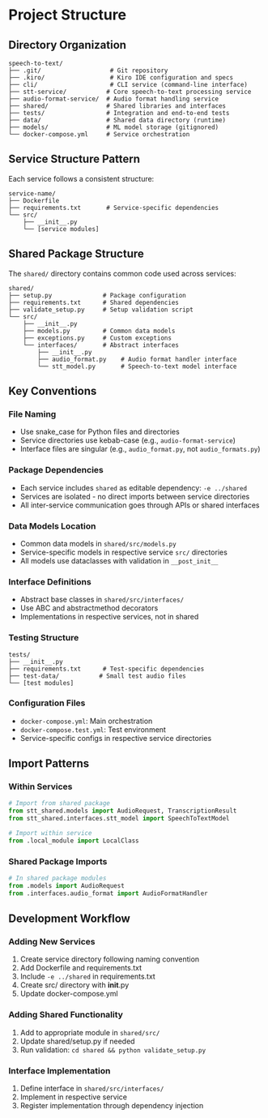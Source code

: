 # Project Structure

## Directory Organization

```
speech-to-text/
├── .git/                   # Git repository
├── .kiro/                  # Kiro IDE configuration and specs
├── cli/                    # CLI service (command-line interface)
├── stt-service/           # Core speech-to-text processing service
├── audio-format-service/  # Audio format handling service
├── shared/                # Shared libraries and interfaces
├── tests/                 # Integration and end-to-end tests
├── data/                  # Shared data directory (runtime)
├── models/                # ML model storage (gitignored)
└── docker-compose.yml     # Service orchestration
```

## Service Structure Pattern

Each service follows a consistent structure:

```
service-name/
├── Dockerfile
├── requirements.txt       # Service-specific dependencies
└── src/
    ├── __init__.py
    └── [service modules]
```

## Shared Package Structure

The `shared/` directory contains common code used across services:

```
shared/
├── setup.py              # Package configuration
├── requirements.txt      # Shared dependencies
├── validate_setup.py     # Setup validation script
└── src/
    ├── __init__.py
    ├── models.py         # Common data models
    ├── exceptions.py     # Custom exceptions
    └── interfaces/       # Abstract interfaces
        ├── __init__.py
        ├── audio_format.py    # Audio format handler interface
        └── stt_model.py       # Speech-to-text model interface
```

## Key Conventions

### File Naming
- Use snake_case for Python files and directories
- Service directories use kebab-case (e.g., `audio-format-service`)
- Interface files are singular (e.g., `audio_format.py`, not `audio_formats.py`)

### Package Dependencies
- Each service includes `shared` as editable dependency: `-e ../shared`
- Services are isolated - no direct imports between service directories
- All inter-service communication goes through APIs or shared interfaces

### Data Models Location
- Common data models in `shared/src/models.py`
- Service-specific models in respective service `src/` directories
- All models use dataclasses with validation in `__post_init__`

### Interface Definitions
- Abstract base classes in `shared/src/interfaces/`
- Use ABC and abstractmethod decorators
- Implementations in respective services, not in shared

### Testing Structure
```
tests/
├── __init__.py
├── requirements.txt      # Test-specific dependencies
├── test-data/           # Small test audio files
└── [test modules]
```

### Configuration Files
- `docker-compose.yml`: Main orchestration
- `docker-compose.test.yml`: Test environment
- Service-specific configs in respective service directories

## Import Patterns

### Within Services
```python
# Import from shared package
from stt_shared.models import AudioRequest, TranscriptionResult
from stt_shared.interfaces.stt_model import SpeechToTextModel

# Import within service
from .local_module import LocalClass
```

### Shared Package Imports
```python
# In shared package modules
from .models import AudioRequest
from .interfaces.audio_format import AudioFormatHandler
```

## Development Workflow

### Adding New Services
1. Create service directory following naming convention
2. Add Dockerfile and requirements.txt
3. Include `-e ../shared` in requirements.txt
4. Create src/ directory with __init__.py
5. Update docker-compose.yml

### Adding Shared Functionality
1. Add to appropriate module in `shared/src/`
2. Update shared/setup.py if needed
3. Run validation: `cd shared && python validate_setup.py`

### Interface Implementation
1. Define interface in `shared/src/interfaces/`
2. Implement in respective service
3. Register implementation through dependency injection